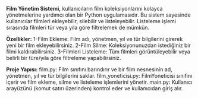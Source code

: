 __Film Yönetim Sistemi,__ kullanıcıların film koleksiyonlarını kolayca yönetmelerine yardımcı olan bir Python uygulamasıdır. 
Bu sistem sayesinde kullanıcılar filmleri ekleyebilir, silebilir ve listeleyebilir. 
Listeleme işlemi sırasında filmleri tür veya yıla göre filtrelemek de mümkün.

__Özellikler:__
1-Film Ekleme: Film adı, yönetmen, yıl ve tür bilgilerini girerek yeni bir film ekleyebilirsiniz.
2-Film Silme: Koleksiyonunuzdan istediğiniz bir filmi kaldırabilirsiniz.
3-Filmleri Listeleme: Tüm filmleri görüntüleyebilir veya belirli bir türe/yıla göre filtreleme yapabilirsiniz.

__Proje Yapısı:__
film.py: Film sınıfını barındırır ve bir film nesnesinin ad, yönetmen, yıl ve tür bilgilerini saklar.
film_yoneticisi.py: FilmYoneticisi sınıfını içerir ve film ekleme, silme ve listeleme işlemlerini yönetir.
main.py: Kullanıcı arayüzünü (komut satırı üzerinden) kontrol eder ve kullanıcıdan giriş alır.
